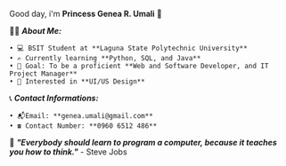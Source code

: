 Good day, i'm **Princess Genea R. Umali** :wave:


👩‍💻 ***About Me:*** 

    • 💻 BSIT Student at **Laguna State Polytechnic University**
    • ✍️ Currently learning **Python, SQL, and Java**
    • 🎯 Goal: To be a proficient **Web and Software Developer, and IT Project Manager** 
    • 🩷 Interested in **UI/US Design**
    

📞 ***Contact Informations:***

    • 📬Email: **genea.umali@gmail.com**  
    • ☎️ Contact Number: **0960 6512 486**
    

📖 ***"Everybody should learn to program a computer, because it teaches you how to think."*** - Steve Jobs

  
